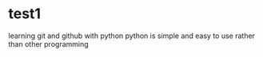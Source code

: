 # test1
learning git and github with python
python is simple and easy to use rather than other programming 
